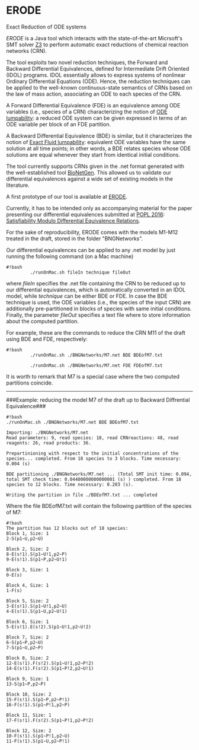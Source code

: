 # ERODE
Exact Reduction of ODE systems

_*ERODE*_ is a Java tool which interacts with the state-of-the-art Micrsoft's SMT solver [Z3](https://github.com/Z3Prover/z3) to perform automatic exact reductions of chemical reaction networks (CRN).

The tool exploits two novel reduction techniques, the Forward and Backward Differential Equivalences, defined for Intermediate Drift Oriented (IDOL) programs. IDOL essentially allows to express systems of nonlinear Ordinary Differential Equations (ODE). Hence, the reduction techniques can be applied to the well-known continuous-state semantics of CRNs based on the law of mass action, associating an ODE to each species of the CRN. 

A Forward Differential Equivalence (FDE) is an equivalence among ODE variables (i.e., species of a CRN) characterizing the notion of [ODE lumpability](http://epubs.siam.org/doi/abs/10.1137/S0036139995293294?journalCode=smjmap): a reduced ODE system can be given expressed in terms of an ODE variable per block of an FDE partition. 

A Backward Differential Equivalence (BDE) is similar, but it characterizes the notion of [Exact Fluid lumpability](http://link.springer.com/chapter/10.1007%2F978-3-642-32940-1_27): equivalent ODE variables have the same solution at all time points; in other words, a BDE relates species whose ODE solutions are equal whenever they start from identical initial conditions. 

The tool currently supports CRNs given in the .net format generated with the well-established tool [BioNetGen](http://www.bionetgen.org/index.php/Main_Page). This allowed us to validate our differential equivalences against a wide set of existing models in the literature.

A first prototype of our tool is available at [ERODE](https://copy.com/tmextXxmbJ32ZIGW). 

Currently, it has to be intended only as accompanying material for the paper presenting our differential equivalences submitted at [POPL 2016](http://conf.researchr.org/home/POPL-2016): [Satisfiability Modulo Differential Equivalence Relations](https://www.dropbox.com/s/005svfue6eozle8/z3-popl16.pdf?dl=0).

For the sake of reproducibility, ERODE comes with the models M1-M12 treated in the draft, stored in the folder "BNGNetworks".

Our differential equivalences can be applied to any .net model by just running the following command (on a Mac machine)

```
#!bash
         ./runOnMac.sh fileIn technique fileOut
```

where *fileIn* specifies the .net file containing the CRN to be reduced up to our differential equivalences, which is automatically converted in an IDOL model, while *technique* can be either BDE or FDE. In case the BDE technique is used, the ODE variables (i.e., the species of the input CRN) are additionally pre-partitioned in blocks of species with same initial conditions. Finally, the parameter *fileOut* specifies a text file where to store information about the computed partition.

For example, these are the commands to reduce the CRN M11 of the draft using BDE and FDE, respectively:

```
#!bash
         ./runOnMac.sh ./BNGNetworks/M7.net BDE BDEofM7.txt

         ./runOnMac.sh ./BNGNetworks/M7.net FDE FDEofM7.txt
```

It is worth to remark that M7 is a special case where the two computed partitions coincide.

----
###Example: reducing the model M7 of the draft up to Backward Diffrential Equivalence###


```
#!bash
./runOnMac.sh ./BNGNetworks/M7.net BDE BDEofM7.txt

Importing: ./BNGNetworks/M7.net
Read parameters: 9, read species: 18, read CRNreactions: 48, read reagents: 26, read products: 36. 

Prepartinioning with respect to the initial concentrations of the species... completed. From 18 species to 3 blocks. Time necessary: 0.004 (s)

BDE partitioning ./BNGNetworks/M7.net ... (Total SMT init time: 0.094, total SMT check time: 0.04400000000000001 (s) ) completed. From 18 species to 12 blocks. Time necessary: 0.203 (s).

Writing the partition in file ./BDEofM7.txt ... completed
```

Where the file BDEofM7.txt will contain the following partition of the species of M7:
```
#!bash
The partition has 12 blocks out of 18 species:
Block 1, Size: 1
2-S(p1~U,p2~U) 

Block 2, Size: 2
8-E(s!1).S(p1~U!1,p2~P) 
9-E(s!1).S(p1~P,p2~U!1) 

Block 3, Size: 1
0-E(s) 

Block 4, Size: 1
1-F(s) 

Block 5, Size: 2
3-E(s!1).S(p1~U!1,p2~U) 
4-E(s!1).S(p1~U,p2~U!1) 

Block 6, Size: 1
5-E(s!1).E(s!2).S(p1~U!1,p2~U!2) 

Block 7, Size: 2
6-S(p1~P,p2~U) 
7-S(p1~U,p2~P) 

Block 8, Size: 2
12-E(s!1).F(s!2).S(p1~U!1,p2~P!2) 
14-E(s!1).F(s!2).S(p1~P!2,p2~U!1) 

Block 9, Size: 1
13-S(p1~P,p2~P) 

Block 10, Size: 2
15-F(s!1).S(p1~P,p2~P!1) 
16-F(s!1).S(p1~P!1,p2~P) 

Block 11, Size: 1
17-F(s!1).F(s!2).S(p1~P!1,p2~P!2) 

Block 12, Size: 2
10-F(s!1).S(p1~P!1,p2~U) 
11-F(s!1).S(p1~U,p2~P!1) 
```
